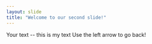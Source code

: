 ```yaml
---
layout: slide
title: "Welcome to our second slide!"
---
```

Your text -- this is my text
Use the left arrow to go back!
